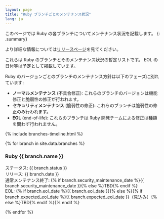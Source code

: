 ```yaml
---
layout: page
title: "Ruby ブランチごとのメンテナンス状況"
lang: ja
---
```


このページでは Ruby の各ブランチについてメンテナンス状況を記載します。
{: .summary}

より詳細な情報については[リリースページ](../releases/)を見てください。

これらは Ruby のブランチとそのメンテナンス状況の暫定リストです。
EOL の日付等は予定として掲載しています。

Ruby のバージョンごとのブランチのメンテナンス方針は以下のフェーズに別れています:

* **ノーマルメンテナンス** (不具合修正):
  これらのブランチのバージョンは機能修正と脆弱性の修正が行われます。
* **セキュリティメンテナンス** (脆弱性の修正):
  これらのブランチは脆弱性の修正のみ行われます。
* **EOL** (end-of-life):
  これらのブランチは Ruby 開発チームによる修正は種類を問わず行われません。

{% include branches-timeline.html %}

{% for branch in site.data.branches %}
### Ruby {{ branch.name }}

ステータス: {{ branch.status }}<br>
リリース: {{ branch.date }}<br>
通常メンテナンス終了: {% if branch.security_maintenance_date %}{{ branch.security_maintenance_date }}{% else %}TBD{% endif %}<br>
EOL: {% if branch.eol_date %}{{ branch.eol_date }}{% else %}{% if branch.expected_eol_date %}{{ branch.expected_eol_date }}（見込み）{% else %}TBD{% endif %}{% endif %}

{% endfor %}
